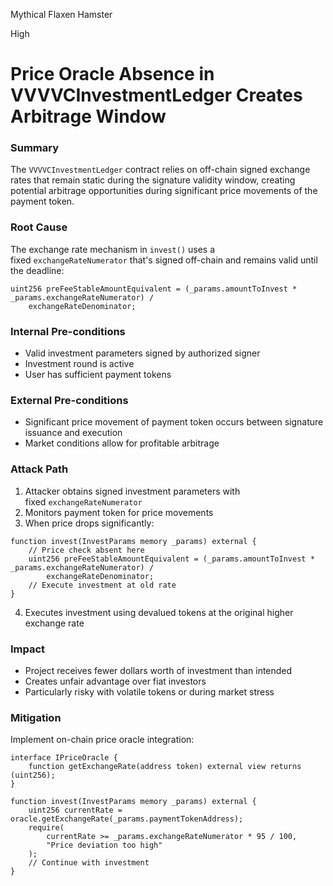 Mythical Flaxen Hamster

High

# Price Oracle Absence in VVVVCInvestmentLedger Creates Arbitrage Window

### Summary

The `VVVVCInvestmentLedger` contract relies on off-chain signed exchange rates that remain static during the signature validity window, creating potential arbitrage opportunities during significant price movements of the payment token.

### Root Cause

The exchange rate mechanism in `invest()` uses a fixed `exchangeRateNumerator` that's signed off-chain and remains valid until the deadline:

```solidity
uint256 preFeeStableAmountEquivalent = (_params.amountToInvest * _params.exchangeRateNumerator) /
    exchangeRateDenominator;
```

### Internal Pre-conditions

- Valid investment parameters signed by authorized signer
- Investment round is active
- User has sufficient payment tokens

### External Pre-conditions

- Significant price movement of payment token occurs between signature issuance and execution
- Market conditions allow for profitable arbitrage

### Attack Path

1. Attacker obtains signed investment parameters with fixed `exchangeRateNumerator`
2. Monitors payment token for price movements
3. When price drops significantly:

```solidity
function invest(InvestParams memory _params) external {
    // Price check absent here
    uint256 preFeeStableAmountEquivalent = (_params.amountToInvest * _params.exchangeRateNumerator) /
        exchangeRateDenominator;
    // Execute investment at old rate
}
```


4. Executes investment using devalued tokens at the original higher exchange rate

### Impact

- Project receives fewer dollars worth of investment than intended
- Creates unfair advantage over fiat investors
- Particularly risky with volatile tokens or during market stress

### Mitigation

Implement on-chain price oracle integration:

```solidity
interface IPriceOracle {
    function getExchangeRate(address token) external view returns (uint256);
}

function invest(InvestParams memory _params) external {
    uint256 currentRate = oracle.getExchangeRate(_params.paymentTokenAddress);
    require(
        currentRate >= _params.exchangeRateNumerator * 95 / 100,
        "Price deviation too high"
    );
    // Continue with investment
}
```